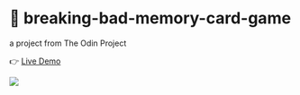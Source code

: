 # 🌱 breaking-bad-memory-card-game

a project from The Odin Project

👉 [Live Demo](https://thanh-luan-nguyen.github.io/memory-card-game/)

<img src="https://github.com/thanh-luan-nguyen/thanh-luan-nguyen/blob/main/project_preview_gifs/theOdinProject/Memory%20Card.gif"/>
